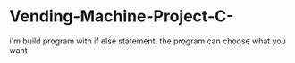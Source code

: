 # Vending-Machine-Project-C-
i'm build program with if else statement, the program can choose what you want 
